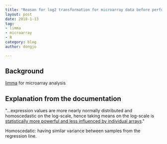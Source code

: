 ```yaml
---
title: "Reason for log2 transformation for microarray data before performing limma analysis"
layout: post
date: 2018-1-13
tag:
- limma
- microarray
- R
category: blog
author: dongjo

---
```


## Background

<a href="https://stackoverflow.com/questions/16864941/python-count-items-in-dict-value-that-is-a-list" target="_blank">limma</a> for microarray analysis

## Explanation from the documentation

"...expression values are more nearly normally distributed and homoscedastic on the log-scale, hence taking means on the log-scale is <u>statistically more powerful and less influenced by individual arrays</u>."

Homoscedatic: having similar variance between samples from the regression line.